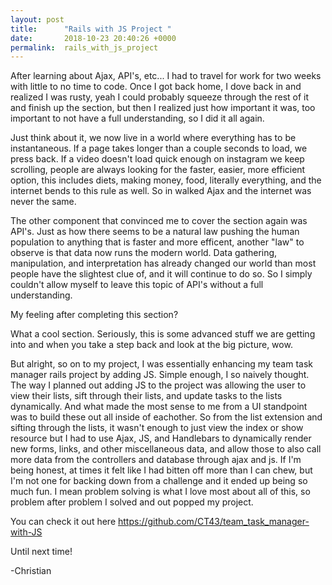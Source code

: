 ```yaml
---
layout: post
title:      "Rails with JS Project "
date:       2018-10-23 20:40:26 +0000
permalink:  rails_with_js_project
---
```



After learning about Ajax, API's, etc... I had to travel for work for two weeks with little to no time to code. Once I got back home, I dove back in and realized I was rusty, yeah I could probably squeeze through the rest of it and finish up the section, but then I realized just how important it was, too important to not have a full understanding, so I did it all again. 

Just think about it, we now live in a world where everything has to be instantaneous. If a page takes longer than a couple seconds to load, we press back. If a video doesn't load quick enough on instagram we keep scrolling, people are always looking for the faster, easier, more efficient option, this includes diets, making money, food, literally everything, and the internet bends to this rule as well. So in walked Ajax and the internet was never the same. 

The other component that convinced me to cover the section again was API's. Just as how there seems to be a natural law pushing the human population to anything that is faster and more efficent, another "law" to observe is that data now runs the modern world. Data gathering, manipulation, and interpretation has already changed our world than most people have the slightest clue of, and it will continue to do so. So I simply couldn't allow myself to leave this topic of API's without a full understanding. 

My feeling after completing this section? 

What a cool section. Seriously, this is some advanced stuff we are getting into and when you take a step back and look at the big picture, wow.

But alright, so on to my project, I was essentially enhancing my team task manager rails project by adding JS. Simple enough, I so naively thought. The way I planned out adding JS to the project was allowing the user to view their lists, sift through their lists, and update tasks to the lists dynamically. And what made the most sense to me from a UI standpoint was to build these out all inside of eachother. So from the list extension and sifting through the lists, it wasn't enough to just view the index or show resource but I had to use Ajax, JS, and Handlebars to dynamically render new forms, links, and other miscellaneous data, and allow those to also call more data from the controllers and database through ajax and js. If I'm being honest, at times it felt like I had bitten off more than I can chew, but I'm not one for backing down from a challenge and it ended up being so much fun. I mean problem solving is what I love most about all of this, so problem after problem I solved and out popped my project. 

You can check it out here https://github.com/CT43/team_task_manager-with-JS 

Until next time!

-Christian
